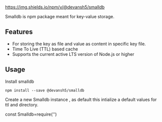 https://img.shields.io/npm/v/@devansh5/smalldb

Smalldb is npm package meant for key-value storage.

## Features
- For storing the key as file and value as content in specific key file.
-  Time To Live (TTL) based cache 
- Supports the current active LTS version of Node.js or higher


## Usage

Install smalldb

```
npm install --save @devansh5/smalldb
```


Create a new Smalldb instance , as default this intialize a default values for ttl and directory.

const Smalldb=require('')